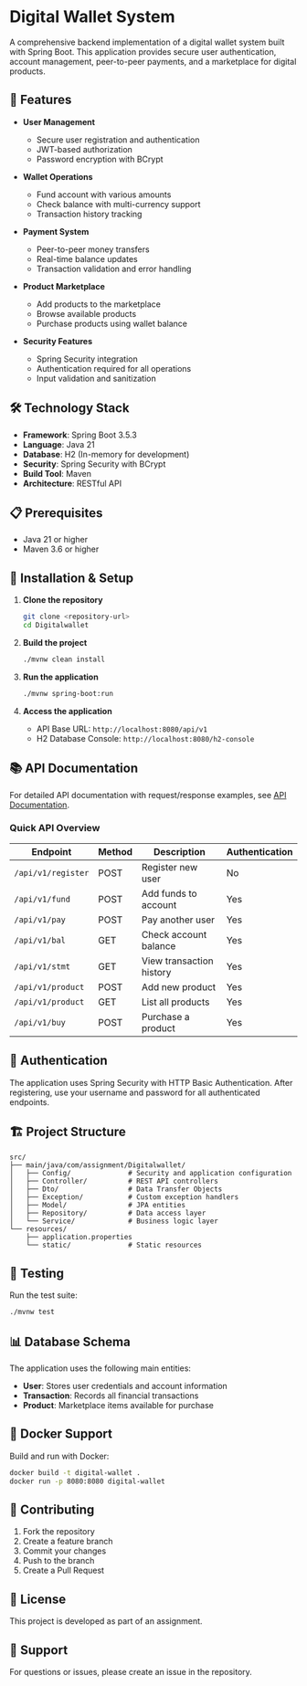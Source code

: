# Digital Wallet System

A comprehensive backend implementation of a digital wallet system built with Spring Boot. This application provides secure user authentication, account management, peer-to-peer payments, and a marketplace for digital products.

## 🚀 Features

- **User Management**
  - Secure user registration and authentication
  - JWT-based authorization
  - Password encryption with BCrypt

- **Wallet Operations**
  - Fund account with various amounts
  - Check balance with multi-currency support
  - Transaction history tracking

- **Payment System**
  - Peer-to-peer money transfers
  - Real-time balance updates
  - Transaction validation and error handling

- **Product Marketplace**
  - Add products to the marketplace
  - Browse available products
  - Purchase products using wallet balance

- **Security Features**
  - Spring Security integration
  - Authentication required for all operations
  - Input validation and sanitization

## 🛠️ Technology Stack

- **Framework**: Spring Boot 3.5.3
- **Language**: Java 21
- **Database**: H2 (In-memory for development)
- **Security**: Spring Security with BCrypt
- **Build Tool**: Maven
- **Architecture**: RESTful API

## 📋 Prerequisites

- Java 21 or higher
- Maven 3.6 or higher

## 🔧 Installation & Setup

1. **Clone the repository**
   ```bash
   git clone <repository-url>
   cd Digitalwallet
   ```

2. **Build the project**
   ```bash
   ./mvnw clean install
   ```

3. **Run the application**
   ```bash
   ./mvnw spring-boot:run
   ```

4. **Access the application**
   - API Base URL: `http://localhost:8080/api/v1`
   - H2 Database Console: `http://localhost:8080/h2-console`

## 📚 API Documentation

For detailed API documentation with request/response examples, see [API Documentation](docs/README.md).

### Quick API Overview

| Endpoint | Method | Description | Authentication |
|----------|--------|-------------|----------------|
| `/api/v1/register` | POST | Register new user | No |
| `/api/v1/fund` | POST | Add funds to account | Yes |
| `/api/v1/pay` | POST | Pay another user | Yes |
| `/api/v1/bal` | GET | Check account balance | Yes |
| `/api/v1/stmt` | GET | View transaction history | Yes |
| `/api/v1/product` | POST | Add new product | Yes |
| `/api/v1/product` | GET | List all products | Yes |
| `/api/v1/buy` | POST | Purchase a product | Yes |

## 🔐 Authentication

The application uses Spring Security with HTTP Basic Authentication. After registering, use your username and password for all authenticated endpoints.

## 🏗️ Project Structure

```
src/
├── main/java/com/assignment/Digitalwallet/
│   ├── Config/              # Security and application configuration
│   ├── Controller/          # REST API controllers
│   ├── Dto/                 # Data Transfer Objects
│   ├── Exception/           # Custom exception handlers
│   ├── Model/               # JPA entities
│   ├── Repository/          # Data access layer
│   └── Service/             # Business logic layer
└── resources/
    ├── application.properties
    └── static/              # Static resources
```

## 🧪 Testing

Run the test suite:
```bash
./mvnw test
```

## 📊 Database Schema

The application uses the following main entities:
- **User**: Stores user credentials and account information
- **Transaction**: Records all financial transactions
- **Product**: Marketplace items available for purchase

## 🐳 Docker Support

Build and run with Docker:
```bash
docker build -t digital-wallet .
docker run -p 8080:8080 digital-wallet
```

## 📝 Contributing

1. Fork the repository
2. Create a feature branch
3. Commit your changes
4. Push to the branch
5. Create a Pull Request

## 📄 License

This project is developed as part of an assignment.

## 🤝 Support

For questions or issues, please create an issue in the repository.